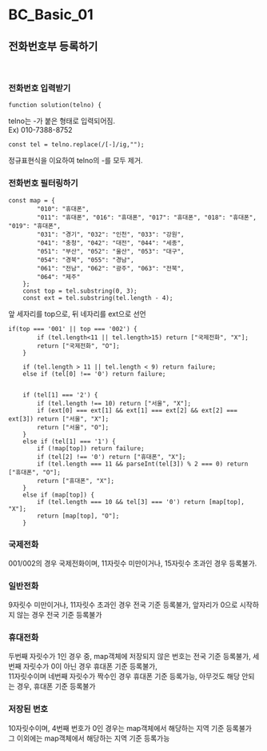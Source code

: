 # BC_Basic_01
## 전화번호부 등록하기

<br/>

### 전화번호 입력받기

```
function solution(telno) {
```
telno는 -가 붙은 형태로 입력되어짐.
<br/>
Ex) 010-7388-8752
```
const tel = telno.replace(/[-]/ig,"");
```
정규표현식을 이요하여 telno의 -를 모두 제거.
<br/>


### 전화번호 필터링하기
```
const map = {
        "010": "휴대폰",
        "011": "휴대폰", "016": "휴대폰", "017": "휴대폰", "018": "휴대폰", "019": "휴대폰",
        "031": "경기", "032": "인천", "033": "강원",
        "041": "충청", "042": "대전", "044": "세종",
        "051": "부산", "052": "울산", "053": "대구",
        "054": "경북", "055": "경남",
        "061": "전남", "062": "광주", "063": "전북",
        "064": "제주"
    };
    const top = tel.substring(0, 3);
    const ext = tel.substring(tel.length - 4);
```
앞 세자리를 top으로, 뒤 네자리를 ext으로 선언
<br/>
```
if(top === '001' || top === '002') {
        if (tel.length<11 || tel.length>15) return ["국제전화", "X"];
        return ["국제전화", "O"];
    }

    if (tel.length > 11 || tel.length < 9) return failure;
    else if (tel[0] !== '0') return failure;


    if (tel[1] === '2') {
        if (tel.length !== 10) return ["서울", "X"];
        if (ext[0] === ext[1] && ext[1] === ext[2] && ext[2] === ext[3]) return ["서울", "X"];
        return ["서울", "O"];
    }
    else if (tel[1] === '1') {
        if (!map[top]) return failure;
        if (tel[2] !== '0') return ["휴대폰", "X"];
        if (tel.length === 11 && parseInt(tel[3]) % 2 === 0) return ["휴대폰", "O"];
        return ["휴대폰", "X"];
    }
    else if (map[top]) {
        if (tel.length === 10 && tel[3] === '0') return [map[top], "X"];
        return [map[top], "O"];
    }
```
### 국제전화
001/002의 경우 국제전화이며, 11자릿수 미만이거나, 15자릿수 초과인 경우 등록불가.
<br/>
### 일반전화
9자릿수 미만이거나, 11자릿수 초과인 경우 전국 기준 등록불가, 앞자리가 0으로 시작하지 않는 경우 전국 기준 등록불가
<br/>
### 휴대전화
두번째 자릿수가 1인 경우 중, map객체에 저장되지 않은 번호는 전국 기준 등록불가, 세번째 자릿수가 0이 아닌 경우 휴대폰 기준 등록불가,
<br/>
11자릿수이며 네번째 자릿수가 짝수인 경우 휴대폰 기준 등록가능, 아무것도 해당 안되는 경우, 휴대폰 기준 등록불가
<br/>
### 저장된 번호
10자릿수이며, 4번째 번호가 0인 경우는 map객체에서 해당하는 지역 기준 등록불가
<br/>
그 이외에는 map객체에서 해당하는 지역 기준 등록가능
